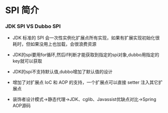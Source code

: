 #               SPI 简介

### JDK SPI  VS Dubbo SPI

* JDK 标准的 SPI 会一次性实例化扩展点所有实现，如果有扩展实现初始化很耗时，但如果没用上也加载，会很浪费资源

* JDK的spi要用for循环,然后if判断才能获取到指定的spi对象,dubbo用指定的key就可以获取

* JDK的spi不支持默认值,dubbo增加了默认值的设计

* 增加了对扩展点 IoC 和 AOP 的支持，一个扩展点可以直接 setter 注入其它扩展点

* 装饰者设计模式->静态代理->JDK、cglib、Javassist优缺点对比->Spring AOP源码

